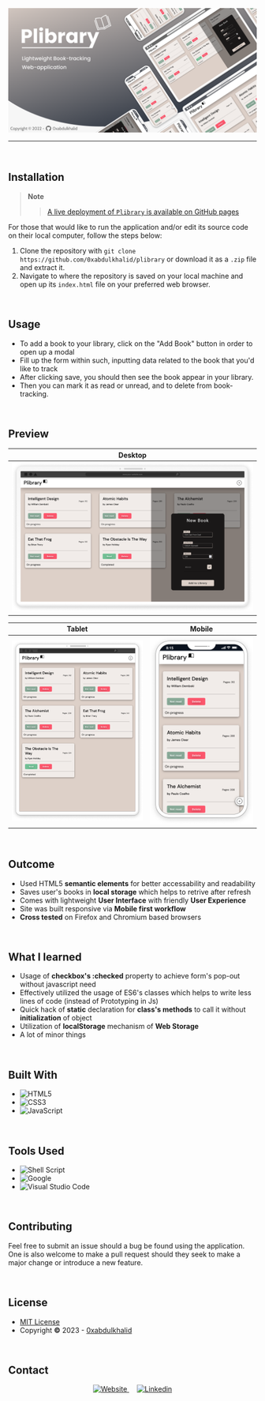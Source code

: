 <div align=center>
<img src='./assets/designs/cover.png' alt='project-cover'>
</div>

<hr><br>

## **Installation**

> **Note** 
>> [A live deployment of `Plibrary` is available on GitHub pages](https://0xabdulkhalid.github.io/plibrary/)

For those that would like to run the application and/or edit its source code on their local computer, follow the steps below:

1. Clone the repository with `git clone https://github.com/0xabdulkhalid/plibrary` or download it as a `.zip` file and extract it.
2. Navigate to where the repository is saved on your local machine and open up its `index.html` file on your preferred web browser.

<br>

## **Usage**

- To add a book to your library, click on the "Add Book" button in order to open up a modal 
- Fill up the form within such, inputting data related to the book that you'd like to track
- After clicking save, you should then see the book appear in your library.
- Then you can mark it as read or unread, and to delete from book-tracking.

<br>

## **Preview**

| Desktop        |
| :-------------: |
| <img src='./assets/designs/desktop.png' alt='desktop preview'>    |

| Tablet | Mobile |
| :-----: | :-----: |
| <img src='./assets/designs/tablet.png' width='580px' alt='tablet preview'> | ![mobile preview](./assets/designs/mobile.png) |

<br>

## **Outcome**

* Used HTML5 **semantic elements** for better accessability and readability
* Saves user's books in **local storage** which helps to retrive after refresh
* Comes with lightweight **User Interface** with friendly **User Experience**
* Site was built responsive via **Mobile first workflow**
* **Cross tested** on Firefox and Chromium based browsers

<br>

## **What I learned**

* Usage of **checkbox's :checked** property to achieve form's pop-out without javascript need
* Effectively utilized the usage of ES6's classes which helps to write less lines of code (instead of Prototyping in Js)
* Quick hack of **static** declaration for **class's methods** to call it without **initialization** of object
* Utilization of **localStorage** mechanism of **Web Storage**
* A lot of minor things

<br>

## **Built With**

- ![HTML5](https://img.shields.io/badge/html5-%23E34F26.svg?style=for-the-badge&logo=html5&logoColor=white)   
- ![CSS3](https://img.shields.io/badge/css3-%231572B6.svg?style=for-the-badge&logo=css3&logoColor=white)   
- ![JavaScript](https://img.shields.io/badge/javascript-%23323330.svg?style=for-the-badge&logo=javascript&logoColor=%23F7DF1E)


<br>

## **Tools Used**

- ![Shell Script](https://img.shields.io/badge/Bash-%23121011.svg?style=for-the-badge&logo=gnu-bash&logoColor=white)   
- ![Google](https://img.shields.io/badge/google-4285F4?style=for-the-badge&logo=google&logoColor=white) 
- ![Visual Studio Code](https://img.shields.io/badge/Visual%20Studio%20Code-0078d7.svg?style=for-the-badge&logo=visual-studio-code&logoColor=white)   

<br>

## **Contributing**

Feel free to submit an issue should a bug be found using the application. One is also welcome to make a pull request should they seek to make a major change or introduce a new feature.

<br>

## **License**

- [MIT License](https://github.com/0xabdulkhalid/plibrary/blob/main/LICENSE)
- Copyright **©** 2023 - [0xabdulkhalid](https://github.com/0xabdulkhalid/)

<br>

## **Contact**

<div align=center>

<a href="https://www.0xabdulkhalid.ml">
	<img src="https://img.shields.io/badge/website-414751?style=for-the-badge&logo=About.me&logoColor=CDC2BC" alt="Website">
  </a> &nbsp;&nbsp;&nbsp;
<a href="https://linkedin.com/in/0xabdulkhalid" target="_blank">
	<img src="https://img.shields.io/badge/linkedin-%2300acee.svg?color=405DE6&style=for-the-badge&logo=linkedin&logoColor=white" alt=Linkedin>
</a>

</div>
<br>